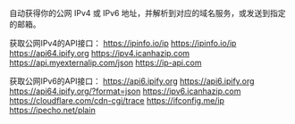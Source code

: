 自动获得你的公网 IPv4 或 IPv6 地址，并解析到对应的域名服务，或发送到指定的邮箱。

获取公网IPv4的API接口：
https://ipinfo.io/ip
https://ipinfo.io/ip
https://api64.ipify.org
https://ipv4.icanhazip.com
https://api.myexternalip.com/json
https://ip-api.com

获取公网IPv6的API接口：
https://api6.ipify.org
https://api6.ipify.org
https://api64.ipify.org/?format=json
https://ipv6.icanhazip.com
https://cloudflare.com/cdn-cgi/trace
https://ifconfig.me/ip
https://ipecho.net/plain